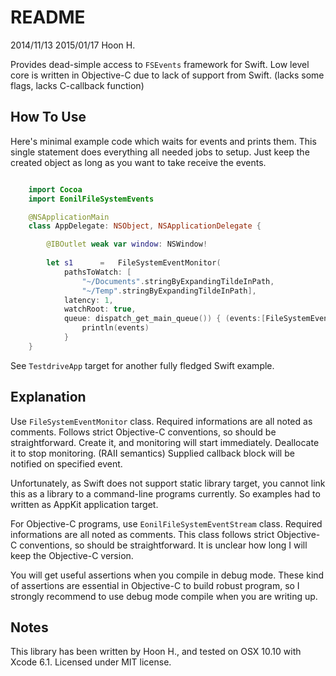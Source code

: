 README
======
2014/11/13
2015/01/17
Hoon H.

Provides dead-simple access to `FSEvents` framework for Swift.
Low level core is written in Objective-C due to lack of support from Swift.
(lacks some flags, lacks C-callback function) 





How To Use
----------

Here's minimal example code which waits for events and prints them. This single statement
does everything all needed jobs to setup. Just keep the created object as long as you want
to take receive the events.

````swift

	import Cocoa
	import EonilFileSystemEvents

	@NSApplicationMain
	class AppDelegate: NSObject, NSApplicationDelegate {

		@IBOutlet weak var window: NSWindow!
		
		let	s1		=	FileSystemEventMonitor(
			pathsToWatch: [
				"~/Documents".stringByExpandingTildeInPath, 
				"~/Temp".stringByExpandingTildeInPath],
			latency: 1,
			watchRoot: true,
			queue: dispatch_get_main_queue()) { (events:[FileSystemEvent])->() in
				println(events)
			}
	}


````

See `TestdriveApp` target for another fully fledged Swift example.




Explanation
-----------
Use `FileSystemEventMonitor` class. Required informations are
all noted as comments. Follows strict Objective-C conventions, so
should be straightforward.
Create it, and monitoring will start immediately. Deallocate it to
stop monitoring. (RAII semantics) Supplied callback block will be
notified on specified event.

Unfortunately, as Swift does not support static library target, you
cannot link this as a library to a command-line programs currently.
So examples had to written as AppKit application target.

For Objective-C programs, use `EonilFileSystemEventStream` class.
Required informations are all noted as comments. This class follows
strict Objective-C conventions, so should be straightforward.
It is unclear how long I will keep the Objective-C version.

You will get useful assertions when you compile in debug mode. 
These kind of assertions are essential in Objective-C to build 
robust program, so I strongly recommend to use debug mode compile
when you are writing up.





Notes
-----
This library has been written by Hoon H., and tested on OSX 10.10 
with Xcode 6.1.
Licensed under MIT license.







